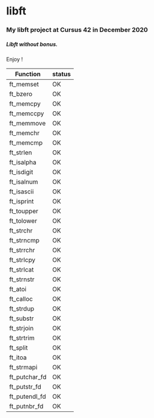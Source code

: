 # libft
### My libft project at Cursus 42 in December 2020

##### Libft without bonus.
Enjoy !

| Function      | status|
| ------------- |-------|
| ft_memset     | OK    |
| ft_bzero		| OK    |
| ft_memcpy     | OK    |
| ft_memccpy    | OK    |
| ft_memmove    | OK    |
| ft_memchr     | OK    |
| ft_memcmp     | OK    |
| ft_strlen     | OK    |
| ft_isalpha    | OK    |
| ft_isdigit    | OK    |
| ft_isalnum    | OK    |
| ft_isascii    | OK    |
| ft_isprint    | OK    |
| ft_toupper    | OK    |
| ft_tolower    | OK    |
| ft_strchr     | OK    |
| ft_strncmp    | OK    |
| ft_strrchr    | OK    |
| ft_strlcpy    | OK    |
| ft_strlcat    | OK    |
| ft_strnstr    | OK    |
| ft_atoi       | OK    |
| ft_calloc     | OK    |
| ft_strdup     | OK    |
| ft_substr     | OK    |
| ft_strjoin    | OK    |
| ft_strtrim    | OK    |
| ft_split      | OK    |
| ft_itoa       | OK    |
| ft_strmapi    | OK    |
| ft_putchar_fd | OK    |
| ft_putstr_fd  | OK    |
| ft_putendl_fd | OK    |
| ft_putnbr_fd  | OK    |
